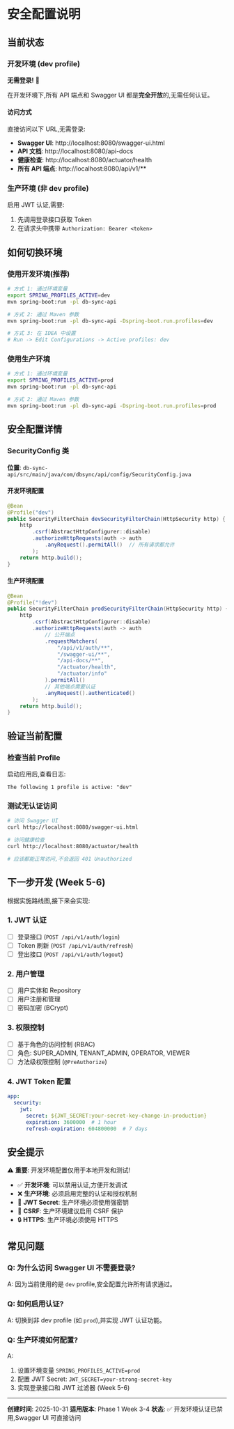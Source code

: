 # 安全配置说明

## 当前状态

### 开发环境 (dev profile)
**无需登录!** 🎉

在开发环境下,所有 API 端点和 Swagger UI 都是**完全开放**的,无需任何认证。

#### 访问方式
直接访问以下 URL,无需登录:
- **Swagger UI**: http://localhost:8080/swagger-ui.html
- **API 文档**: http://localhost:8080/api-docs
- **健康检查**: http://localhost:8080/actuator/health
- **所有 API 端点**: http://localhost:8080/api/v1/**

### 生产环境 (非 dev profile)
启用 JWT 认证,需要:
1. 先调用登录接口获取 Token
2. 在请求头中携带 `Authorization: Bearer <token>`

## 如何切换环境

### 使用开发环境(推荐)
```bash
# 方式 1: 通过环境变量
export SPRING_PROFILES_ACTIVE=dev
mvn spring-boot:run -pl db-sync-api

# 方式 2: 通过 Maven 参数
mvn spring-boot:run -pl db-sync-api -Dspring-boot.run.profiles=dev

# 方式 3: 在 IDEA 中设置
# Run -> Edit Configurations -> Active profiles: dev
```

### 使用生产环境
```bash
# 方式 1: 通过环境变量
export SPRING_PROFILES_ACTIVE=prod
mvn spring-boot:run -pl db-sync-api

# 方式 2: 通过 Maven 参数
mvn spring-boot:run -pl db-sync-api -Dspring-boot.run.profiles=prod
```

## 安全配置详情

### SecurityConfig 类
**位置**: `db-sync-api/src/main/java/com/dbsync/api/config/SecurityConfig.java`

#### 开发环境配置
```java
@Bean
@Profile("dev")
public SecurityFilterChain devSecurityFilterChain(HttpSecurity http) {
    http
        .csrf(AbstractHttpConfigurer::disable)
        .authorizeHttpRequests(auth -> auth
            .anyRequest().permitAll()  // 所有请求都允许
        );
    return http.build();
}
```

#### 生产环境配置
```java
@Bean
@Profile("!dev")
public SecurityFilterChain prodSecurityFilterChain(HttpSecurity http) {
    http
        .csrf(AbstractHttpConfigurer::disable)
        .authorizeHttpRequests(auth -> auth
            // 公开端点
            .requestMatchers(
                "/api/v1/auth/**",
                "/swagger-ui/**",
                "/api-docs/**",
                "/actuator/health",
                "/actuator/info"
            ).permitAll()
            // 其他端点需要认证
            .anyRequest().authenticated()
        );
    return http.build();
}
```

## 验证当前配置

### 检查当前 Profile
启动应用后,查看日志:
```
The following 1 profile is active: "dev"
```

### 测试无认证访问
```bash
# 访问 Swagger UI
curl http://localhost:8080/swagger-ui.html

# 访问健康检查
curl http://localhost:8080/actuator/health

# 应该都能正常访问,不会返回 401 Unauthorized
```

## 下一步开发 (Week 5-6)

根据实施路线图,接下来会实现:

### 1. JWT 认证
- [ ] 登录接口 (`POST /api/v1/auth/login`)
- [ ] Token 刷新 (`POST /api/v1/auth/refresh`)
- [ ] 登出接口 (`POST /api/v1/auth/logout`)

### 2. 用户管理
- [ ] 用户实体和 Repository
- [ ] 用户注册和管理
- [ ] 密码加密 (BCrypt)

### 3. 权限控制
- [ ] 基于角色的访问控制 (RBAC)
- [ ] 角色: SUPER_ADMIN, TENANT_ADMIN, OPERATOR, VIEWER
- [ ] 方法级权限控制 (`@PreAuthorize`)

### 4. JWT Token 配置
```yaml
app:
  security:
    jwt:
      secret: ${JWT_SECRET:your-secret-key-change-in-production}
      expiration: 3600000  # 1 hour
      refresh-expiration: 604800000  # 7 days
```

## 安全提示

⚠️ **重要**: 开发环境配置仅用于本地开发和测试!

- ✅ **开发环境**: 可以禁用认证,方便开发调试
- ❌ **生产环境**: 必须启用完整的认证和授权机制
- 🔐 **JWT Secret**: 生产环境必须使用强密钥
- 🚫 **CSRF**: 生产环境建议启用 CSRF 保护
- 🔒 **HTTPS**: 生产环境必须使用 HTTPS

## 常见问题

### Q: 为什么访问 Swagger UI 不需要登录?
A: 因为当前使用的是 `dev` profile,安全配置允许所有请求通过。

### Q: 如何启用认证?
A: 切换到非 dev profile (如 `prod`),并实现 JWT 认证功能。

### Q: 生产环境如何配置?
A:
1. 设置环境变量 `SPRING_PROFILES_ACTIVE=prod`
2. 配置 JWT Secret: `JWT_SECRET=your-strong-secret-key`
3. 实现登录接口和 JWT 过滤器 (Week 5-6)

---

**创建时间**: 2025-10-31
**适用版本**: Phase 1 Week 3-4
**状态**: ✅ 开发环境认证已禁用,Swagger UI 可直接访问
